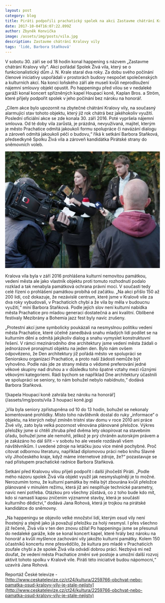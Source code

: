 ```yaml
---
layout: post
category: blog
title: Piráti podpořili prachatický spolek na akci Zastavme chátrání Kralovy vily
date: 2017-10-04T16:07:22.899Z
author: Zbyněk Konvička
image: /assets/img/posts/vila.jpg
description: Zastavme chátrání Kralovy vily
tags: 'lidé, Barbora Staňková'
---
```

V sobotu 30. září se od 18 hodin konal happening
s názvem „Zastavme chátrání Kralovy vily“. Akci pořádal Spolek Živá vila,
který se o funkcionalistický dům J. N. Krale staral dva roky. Za dobu svého počínání členové iniciativy uspořádali v prostorách
budovy nespočet společenských a kulturních akcí. Na konci loňského září ale
museli kvůli neprodloužení nájemní smlouvy objekt opustit. Po happeningu před
vilou se v nedaleké garáži konal koncert spřízněných kapel Houpací koně, Kaplan Bros. a
Ström, které přijely podpořit spolek v jeho počínání bez nároku na
honorář.

„Cílem akce bylo upozornit
na zbytečné chátrání Kralovy vily, na současný alarmující stav tohoto
objektu, který již rok chátrá bez jakéhokoliv využití. Poslední oficiální akce se zde
konala 30. září 2016. Poté vypršela nájemní smlouva. Od té doby vila zarůstá,
je prázdná, nevyužívaná, majitel, kterým je město Prachatice odmítá jakoukoli
formu spolupráce či navázání dialogu a zároveň odmítá jakoukoli péči o budovu,“
říká k setkání Barbora Staňková, předsedkyně Spolku Živá vila a zároveň
kandidátka Pirátské strany do sněmovních voleb.

![Bára Staňková je kandidátkou za pirátskou stranu do sněmovny](/assets/img/posts/vila2.jpg)

Kralova vila byla v září 2016 prohlášena
kulturní nemovitou památkou, vedení města ale jako vlastník objektu proti
tomuto rozhodnutí podalo rozklad a tak nenabyla památková ochrana právní moci.
V současti tedy celé řízení o prohlášení památkou probíhá od začátku. „Na akci přišlo 150
až 200 lidí, což dokazuje, že nezávislé centrum, které jsme v Kralově vile
za dva roky vybudovali, v Prachaticích chybí a že vila by měla
v budoucnu využití,“ míní Barbora Staňková. Podle jejích slov není
kulturní nabídka města Prachatice pro mladou generaci dostatečná a ani
kvalitní. Oblíbené festivaly Mezibrány a Bohemia jazz fest byly navíc zrušeny.

„Protestní akcí jsme symbolicky poukázali
na nesmyslnou politiku vedení města Prachatice, které účelně zanedbává snahu
mladých lidí podílet se na kulturním dění a odmítá jakýkoliv dialog a snahu
vymyslet konstruktuvní řešení. V rámci mezinárodního dne architektury jsme
vedení města žádali o jednorázové pronajmutí objektu na jeden den. Bylo nám
ovšem odpovězeno, že Den architektury již pořádá město ve spolupráci se
Seniorskou organizací Prachatice, a proto naší žádosti nemůže být vyhověno.
Podle nás jde ze strany města o vědomé preferování jedné věkové skupiny nad
druhou a v důsledku toho špatné vztahy mezi různými věkovými kategoriemi. Rádi
bychom se například Dne architektury účastnili ve spolupráci se seniory, to nám
bohužel nebylo nabídnuto,“ dodává Barbora Staňková.

![kapela Houpací koně zahrála bez nároku na honorář](/assets/img/posts/vila 3 houpací koně.jpg)

„Vila byla seniory zpřístupněna od 10 do 13 hodin, bohužel se nekonaly komentované
prohlídky. Místo toho návštěvník dostal do ruky „informace“ o objektu, na
kterých nebyl zmíněn tristní stav domu v roce 2010 ani práce Živé vily, zato
byla velká pozornost věnována plánované přeložce. Výkres přeložky jsme si
chtěli zhruba před dvěma lety okopírovat na stavebním úřadu, bohužel jsme ale
nemohli, jelikož je prý chráněn autorským právem a je zakázáno ho dál šířit – v
sobotu ho ale vesele rozdávali všem návštěvníkům. I uvedené zdroje na letáčku
jsou více méně pochybné. Proč citovat odbornou literaturu, například diplomovou práci nebo knihu Slavné vily
Jihočeského kraje, když máme internetové zdroje, že?“ pozastavuje se nad
přístupem prachatické radnice Barbora Staňková.

Setkání před Kralovou vilou přijeli podpořit i další jihočeští
Piráti. „Podle mého názoru spolek Živá vila objekt využil jak nesmysluplněji je
to možné. Nerozumím tomu, že kulturní památka by měla být zbourána kvůli
přeložce plánované v minulém režimu, která již ani nesplňuje technické
parametry, navíc není potřeba. Otázkou pro všechny zůstává, co z toho
bude kdo mít, kdo si namastí kapsu zničením významné stavby, která je součástí kulturního
dědictví,“ dodává Jana Rohová, která je trojkou na pirátské kandidátce do
sněmovny.

„Na happeningu se objevilo velké množství lidí, kterým osud vily
není lhostejný a stejně jako já považují přeložku za holý nesmysl. I přes
všechno již řečené, Živá vila v ten den znovu ožila! Po happeningu jsme se
přesunuli do nedaleké garáže, kde se konal koncert kapel, které hrály bez
nároku na honorář a kvůli myšlence zachování vily jakožto kulturní památky. Kolem
150 účastníků koncertu mne přesvědčilo, že kultura pro mladé
v Prachaticích zoufale chybí a že spolek Živá vila odvádí dobrou práci.
Nezbývá mi než doufat, že vedení města Prachatice změní své postoje a umožní
další rozvoj aktivit tohoto spolku v Kralově vile. Piráti této iniciativě
budou nápomocni,“ uzavírá Jana Rohová.

Reportáž České televize - [http://www.ceskatelevize.cz/ct24/kultura/2259766-obchvat-nebo-pamatka-osud-kralovy-vily-je-stale-nejisty](http://www.ceskatelevize.cz/ct24/kultura/2259766-obchvat-nebo-pamatka-osud-kralovy-vily-je-stale-nejisty)
